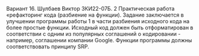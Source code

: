 Вариант 16. Шулбаев Виктор ЗКИ22-07Б.
 2 Практическая работа «рефакторинг кода (разбиение на
функции). Задание заключается в улучшении программы работы 1 в части разбиения
исходного кода на более простые функции. Исходный код должен быть отформатирован в соответствии с одним из популярных соглашений о кодировании -
например, соглашении компании Google. Функции программы должны соответствовать принципу SRP. 

